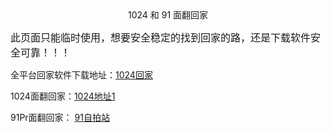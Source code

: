<center>1024 和 91 面翻回家</center>


<font face="黑体" size=3>此页面只能临时使用，想要安全稳定的找到回家的路，还是下载软件安全可靠！！！</font>

全平台回家软件下载地址：<a href="https://1024shen.com/archives/533">1024回家</a>

1024面翻回家：<a href="https://cl.do56.xyz/index.php?u=585098&ext=ba2d3">1024地址1</a> 

91Pr面翻回家： <a href="https://f1113.wonderfulday27.live/index.php">91自拍站</a>	


